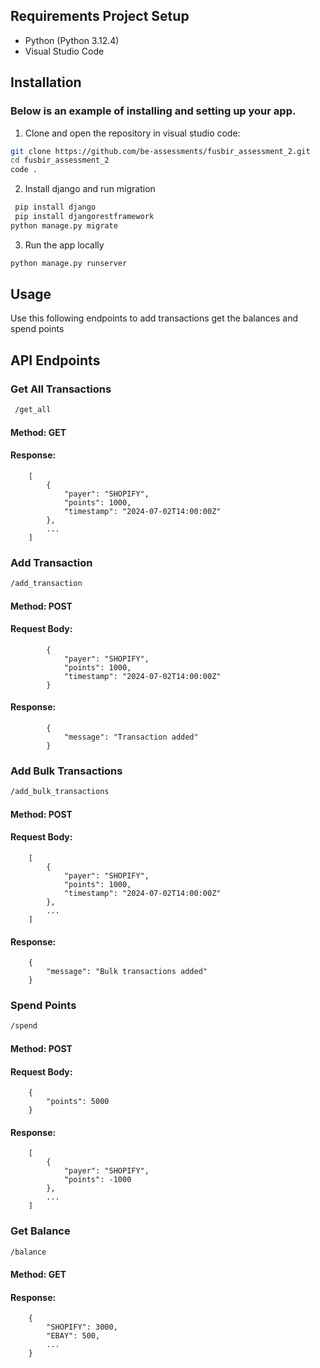 ## Requirements Project Setup

- Python (Python 3.12.4)
- Visual Studio Code

## Installation
### Below is an example of installing and setting up your app.

1. Clone and open the repository in visual studio code:

```bash
git clone https://github.com/be-assessments/fusbir_assessment_2.git
cd fusbir_assessment_2
code .
```
2. Install django and run migration
```bash
 pip install django
 pip install djangorestframework
python manage.py migrate
```
3. Run the app locally
```bash
python manage.py runserver
```

## Usage

Use this following endpoints to add transactions get the balances and spend points

## API Endpoints

### Get All Transactions
```bash
 /get_all
 ```
 #### Method: GET 
#### Response:
        [
            {
                "payer": "SHOPIFY",
                "points": 1000,
                "timestamp": "2024-07-02T14:00:00Z"
            },
            ...
        ]
 ### Add Transaction 
 ```bash  
 /add_transaction
 ```
 #### Method: POST       
#### Request Body:        
            {
                "payer": "SHOPIFY",
                "points": 1000,
                "timestamp": "2024-07-02T14:00:00Z"
            }
#### Response:          
            {
                "message": "Transaction added"
            }
### Add Bulk Transactions
```bash
/add_bulk_transactions
```
 #### Method: POST   
#### Request Body:
        [
            {
                "payer": "SHOPIFY",
                "points": 1000,
                "timestamp": "2024-07-02T14:00:00Z"
            },
            ...
        ]
       
#### Response:
        {
            "message": "Bulk transactions added"
        }
### Spend Points
```bash
/spend
```
 #### Method: POST   
#### Request Body:
        {
            "points": 5000
        }
#### Response:        
        [
            {
                "payer": "SHOPIFY",
                "points": -1000
            },
            ...
        ]
### Get Balance
```bash
/balance
```
 #### Method: GET
#### Response:
        {
            "SHOPIFY": 3000,
            "EBAY": 500,
            ...
        }
